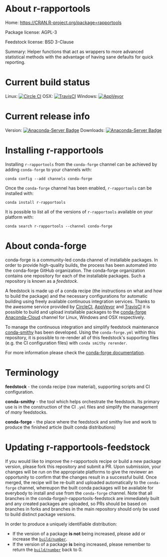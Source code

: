 About r-rapportools
===================

Home: https://CRAN.R-project.org/package=rapportools

Package license: AGPL-3

Feedstock license: BSD 3-Clause

Summary: Helper functions that act as wrappers to more advanced statistical methods with the advantage of having sane defaults for quick reporting.



Current build status
====================

Linux: [![Circle CI](https://circleci.com/gh/conda-forge/r-rapportools-feedstock.svg?style=shield)](https://circleci.com/gh/conda-forge/r-rapportools-feedstock)
OSX: [![TravisCI](https://travis-ci.org/conda-forge/r-rapportools-feedstock.svg?branch=master)](https://travis-ci.org/conda-forge/r-rapportools-feedstock)
Windows: [![AppVeyor](https://ci.appveyor.com/api/projects/status/github/conda-forge/r-rapportools-feedstock?svg=True)](https://ci.appveyor.com/project/conda-forge/r-rapportools-feedstock/branch/master)

Current release info
====================
Version: [![Anaconda-Server Badge](https://anaconda.org/conda-forge/r-rapportools/badges/version.svg)](https://anaconda.org/conda-forge/r-rapportools)
Downloads: [![Anaconda-Server Badge](https://anaconda.org/conda-forge/r-rapportools/badges/downloads.svg)](https://anaconda.org/conda-forge/r-rapportools)

Installing r-rapportools
========================

Installing `r-rapportools` from the `conda-forge` channel can be achieved by adding `conda-forge` to your channels with:

```
conda config --add channels conda-forge
```

Once the `conda-forge` channel has been enabled, `r-rapportools` can be installed with:

```
conda install r-rapportools
```

It is possible to list all of the versions of `r-rapportools` available on your platform with:

```
conda search r-rapportools --channel conda-forge
```


About conda-forge
=================

conda-forge is a community-led conda channel of installable packages.
In order to provide high-quality builds, the process has been automated into the
conda-forge GitHub organization. The conda-forge organization contains one repository
for each of the installable packages. Such a repository is known as a *feedstock*.

A feedstock is made up of a conda recipe (the instructions on what and how to build
the package) and the necessary configurations for automatic building using freely
available continuous integration services. Thanks to the awesome service provided by
[CircleCI](https://circleci.com/), [AppVeyor](http://www.appveyor.com/)
and [TravisCI](https://travis-ci.org/) it is possible to build and upload installable
packages to the [conda-forge](https://anaconda.org/conda-forge)
[Anaconda-Cloud](http://docs.anaconda.org/) channel for Linux, Windows and OSX respectively.

To manage the continuous integration and simplify feedstock maintenance
[conda-smithy](http://github.com/conda-forge/conda-smithy) has been developed.
Using the ``conda-forge.yml`` within this repository, it is possible to re-render all of
this feedstock's supporting files (e.g. the CI configuration files) with ``conda smithy rerender``.

For more information please check the [conda-forge documentation](https://conda-forge.org/docs/).

Terminology
===========

**feedstock** - the conda recipe (raw material), supporting scripts and CI configuration.

**conda-smithy** - the tool which helps orchestrate the feedstock.
                   Its primary use is in the construction of the CI ``.yml`` files
                   and simplify the management of *many* feedstocks.

**conda-forge** - the place where the feedstock and smithy live and work to
                  produce the finished article (built conda distributions)


Updating r-rapportools-feedstock
================================

If you would like to improve the r-rapportools recipe or build a new
package version, please fork this repository and submit a PR. Upon submission,
your changes will be run on the appropriate platforms to give the reviewer an
opportunity to confirm that the changes result in a successful build. Once
merged, the recipe will be re-built and uploaded automatically to the
`conda-forge` channel, whereupon the built conda packages will be available for
everybody to install and use from the `conda-forge` channel.
Note that all branches in the conda-forge/r-rapportools-feedstock are
immediately built and any created packages are uploaded, so PRs should be based
on branches in forks and branches in the main repository should only be used to
build distinct package versions.

In order to produce a uniquely identifiable distribution:
 * If the version of a package **is not** being increased, please add or increase
   the [``build/number``](http://conda.pydata.org/docs/building/meta-yaml.html#build-number-and-string).
 * If the version of a package **is** being increased, please remember to return
   the [``build/number``](http://conda.pydata.org/docs/building/meta-yaml.html#build-number-and-string)
   back to 0.